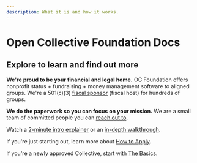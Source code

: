 ```yaml
---
description: What it is and how it works.
---
```


# Open Collective Foundation Docs

## **Explore to learn and find out more**

**We're proud to be your financial and legal home.** OC Foundation offers nonprofit status + fundraising + money management software to aligned groups. We're a 501(c)(3) [fiscal sponsor](broken-reference) (fiscal host) for hundreds of groups.

**We do the paperwork so you can focus on your mission.** We are a small team of committed people you can [reach out to](about/contact-us.md).

Watch a [2-minute intro explainer](https://youtu.be/269SyUQmL\_U) or an [in-depth walkthrough](https://www.loom.com/share/e7c8245251784196a6dde4f49cb3ab2a).

If you're just starting out, learn more about [How to Apply](https://docs.opencollective.foundation/getting-started/how-to-apply).

If you're a newly approved Collective, start with [The Basics](broken-reference).
